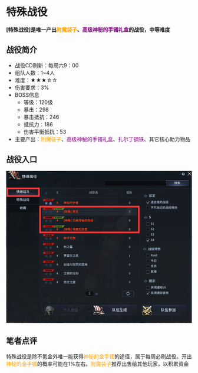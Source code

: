 # 特殊战役 <!-- {docsify-ignore-all} -->
**[特殊战役]是唯一产出<a style="color: orange;">附魔袋子</a>、<a style="color: purple;">高级神秘的手镯礼盒</a>的战役，中等难度**

## 战役简介

-   战役CD刷新：每周六9：00
-   组队人数：1~4人
-   难度：★★★☆☆
-   伤害要求：3%
-   BOSS信息
    -   等级：120级
    -   暴击：298
    -   暴击抵抗：246
    -   抵抗力：186
    -   伤害平衡抵抗：53
-   主要产出：<a style="color: orange;">附魔袋子</a>、<a style="color: purple;">高级神秘的手镯礼盒</a>、<a style="color: purple;">扎尔丁钢铁</a>、其它核心助力物品

## 战役入口

![alt text](image.png ':size=50%')


##  笔者点评
特殊战役是除不氪金外唯一能获得<a style="color: orange;">神秘的金手镯</a>的途径，属于每周必刷战役。开出<a style="color: orange;">神秘的金手镯</a>的概率可能在1%左右。<a style="color: orange;">附魔袋子</a>推荐出售给其他玩家，以积累资金




